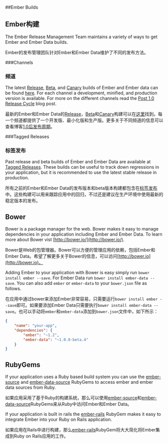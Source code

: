 ##Ember Builds

## Ember构建

The Ember Release Management Team maintains a variety of ways to get  Ember and Ember Data builds.

Ember的发布管理团队针对Ember和Ember Data维护了不同的发布方法。

###Channels

### 频道

The latest [Release](/builds#/release), [Beta](/builds#/beta), and [Canary](/builds#/canary) builds of Ember and Ember data can be found [here](/builds). For each channel a development, minified, and production version is available. For more on the different channels read the [Post 1.0 Release Cycle](http://emberjs.com/blog/2013/09/06/new-ember-release-process.html) blog post.

最新的Ember和Ember Data的[Release](/builds#/release)，[Beta](/builds#/beta)和[Canary](/builds#/canary)构建可以在[这里](/builds)找到。每一个频道都提供了一个开发版、最小化版和生产版。更多关于不同频道的信息可以查看博客[1.0后发布周期](http://emberjs.com/blog/2013/09/06/new-ember-release-process.html)。

###Tagged Releases

### 标签发布

Past release and beta builds  of Ember and Ember Data are available at [Tagged Releases](/builds#/tagged). These builds can be useful to track down regressions in your application, but it is recommended to use the latest stable release in production.

所有之前的Ember和Ember
Data的发布版本和beta版本构建都包含在[标签发布](/builds#/tagged)中。这些构建可以用来跟踪应用中的回归，不过还是建议在生产环境中使用最新的稳定版本的发布。

## Bower

Bower is a package manager for the web. Bower makes it easy to manage dependencies in your application including Ember and Ember Data. To learn more about Bower vist [http://bower.io/](http://bower.io/).

Bower是Web的包管理器。Bower可以方便的管理应用的依赖，包括Ember和Ember
Data。希望了解更多关于Bower的信息，可以访问[http://bower.io](http://bower.io)。

Adding Ember to your application with Bower is easy simply run `bower install ember --save`. For Ember Data run `bower install ember-data --save`. You can also add `ember` or `ember-data` to your `bower.json` file as follows.

在应用中通过bower来添加Ember非常容易，只需要运行`bower install ember
--save`即可。如果要添加Ember Data只需要执行`bower install ember-data
--save`。也可以手动将`ember`和`ember-data`添加到`bower.json`文件中，如下所示：

```json
{
	"name": "your-app",
	"dependencies": {
		"ember": "~1.2",
		"ember-data": "~1.0.0-beta.4"
	}
}

```

## RubyGems

If your application uses a Ruby based build system you can use the [ember-source](http://rubygems.org/gems/ember-source) and [ember-data-source](http://rubygems.org/gems/ember-data-source) RubyGems to access ember and ember data sources from Ruby.

如果应用采用了基于Ruby的构建系统，那么可以使用[ember-source](http://rubygems.org/gems/ember-source)和[ember-data-source](http://rubygems.org/gems/ember-data-source)RubyGems来从Ruby中访问Ember和Ember
Data。

If your application is built in rails the [ember-rails](http://rubygems.org/gems/ember-rails) RubyGem makes it easy to integrate Ember into your Ruby on Rails application.

如果应用在Rails中进行构建，那么[ember-rails](http://rubygems.org/gems/ember-rails)RubyGem将大大简化将Ember集成到Ruby on Rails应用的工作。
